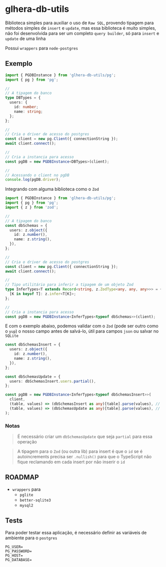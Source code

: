 # glhera-db-utils

Biblioteca simples para auxiliar o uso de `Raw SQL`, provendo tipagem para métodos simples de `insert` e `update`, mas essa biblioteca é muito simples, não foi desenvolvida para ser um completo `query builder`, só para `insert` e `update` de uma linha

Possui `wrappers` para `node-postgres`

## Exemplo

```ts
import { PGDBInstance } from 'glhera-db-utils/pg';
import { pg } from 'pg';

//
// A tipagem do banco
type DBTypes = {
  users: {
    id: number;
    name: string;
  };
};

//
// Cria o driver de acesso do postgres
const client = new pg.Client({ connectionString });
await client.connect();

//
// Cria a instancia para acesso
const pgDB = new PGDBInstance<DBTypes>(client);

//
// Acessando o client no pgDB
console.log(pgDB.driver);
```

Integrando com alguma biblioteca como o `Zod`

```ts
import { PGDBInstance } from 'glhera-db-utils/pg';
import { pg } from 'pg';
import { z } from 'zod';

//
// A tipagem do banco
const dbSchemas = {
  users: z.object({
    id: z.number(),
    name: z.string(),
  }),
};

//
// Cria o driver de acesso do postgres
const client = new pg.Client({ connectionString });
await client.connect();

//
// Tipo utilitário para inferir a tipagem de um objeto Zod
type InferTypes<T extends Record<string, z.ZodType<any, any, any>>> = {
  [K in keyof T]: z.infer<T[K]>;
};

//
// Cria a instancia para acesso
const pgDB = new PGDBInstance<InferTypes<typeof dbSchemas>>(client);
```

E com o exemplo abaixo, podemos validar com o `Zod` (pode ser outro como o `yup`) o nosso campo antes de salvá-lo, útil para campos `json` ou salvar no `SQLite`

```ts
const dbSchemasInsert = {
  users: z.object({
    id: z.number(),
    name: z.string(),
  }),
};

const dbSchemasUpdate = {
  users: dbSchemasInsert.users.partial(),
};

const pgDB = new PGDBInstance<InferTypes<typeof dbSchemasInsert>>(
  client,
  (table, values) => (dbSchemasInsert as any)[table].parse(values), // Insert, unfortunately typing here does not work well
  (table, values) => (dbSchemasUpdate as any)[table].parse(values), // Update, unfortunately typing here does not work well
);
```

### Notas

> É necessário criar um `dbSchemasUpdate` que seja `partial` para essa operação

> A tipagem para o `Zod` (ou outra lib) para insert é que o `id` se é autoincrements precisa ser `.nullish()` para que o TypeScript não fique reclamando em cada insert por não inserir o `id`

## ROADMAP

- `wrappers` para
  - `pglite`
  - `better-sqlite3`
  - `mysql2`

## Tests

Para poder testar essa aplicação, é necessário definir as variáveis de ambiente para o `postgres`

```env
PG_USER=
PG_PASSWORD=
PG_HOST=
PG_DATABASE=
```
